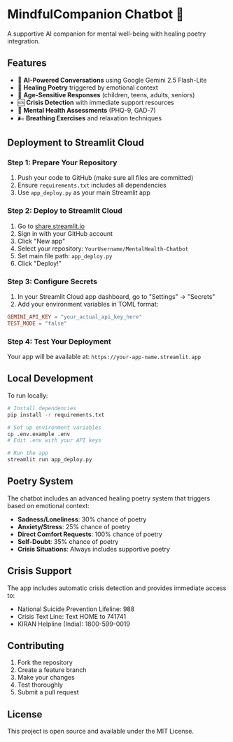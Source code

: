 # MindfulCompanion Chatbot 💙

A supportive AI companion for mental well-being with healing poetry integration.

## Features

- 🤖 **AI-Powered Conversations** using Google Gemini 2.5 Flash-Lite
- 🌸 **Healing Poetry** triggered by emotional context
- 👤 **Age-Sensitive Responses** (children, teens, adults, seniors)
- 🆘 **Crisis Detection** with immediate support resources
- 📝 **Mental Health Assessments** (PHQ-9, GAD-7)
- 🌬️ **Breathing Exercises** and relaxation techniques

## Deployment to Streamlit Cloud

### Step 1: Prepare Your Repository

1. Push your code to GitHub (make sure all files are committed)
2. Ensure `requirements.txt` includes all dependencies
3. Use `app_deploy.py` as your main Streamlit app

### Step 2: Deploy to Streamlit Cloud

1. Go to [share.streamlit.io](https://share.streamlit.io)
2. Sign in with your GitHub account
3. Click "New app"
4. Select your repository: `YourUsername/MentalHealth-Chatbot`
5. Set main file path: `app_deploy.py`
6. Click "Deploy!"

### Step 3: Configure Secrets

1. In your Streamlit Cloud app dashboard, go to "Settings" → "Secrets"
2. Add your environment variables in TOML format:

```toml
GEMINI_API_KEY = "your_actual_api_key_here"
TEST_MODE = "false"
```

### Step 4: Test Your Deployment

Your app will be available at: `https://your-app-name.streamlit.app`

## Local Development

To run locally:

```bash
# Install dependencies
pip install -r requirements.txt

# Set up environment variables
cp .env.example .env
# Edit .env with your API keys

# Run the app
streamlit run app_deploy.py
```

## Poetry System

The chatbot includes an advanced healing poetry system that triggers based on emotional context:

- **Sadness/Loneliness**: 30% chance of poetry
- **Anxiety/Stress**: 25% chance of poetry  
- **Direct Comfort Requests**: 100% chance of poetry
- **Self-Doubt**: 35% chance of poetry
- **Crisis Situations**: Always includes supportive poetry

## Crisis Support

The app includes automatic crisis detection and provides immediate access to:
- National Suicide Prevention Lifeline: 988
- Crisis Text Line: Text HOME to 741741
- KIRAN Helpline (India): 1800-599-0019

## Contributing

1. Fork the repository
2. Create a feature branch
3. Make your changes
4. Test thoroughly
5. Submit a pull request

## License

This project is open source and available under the MIT License.
